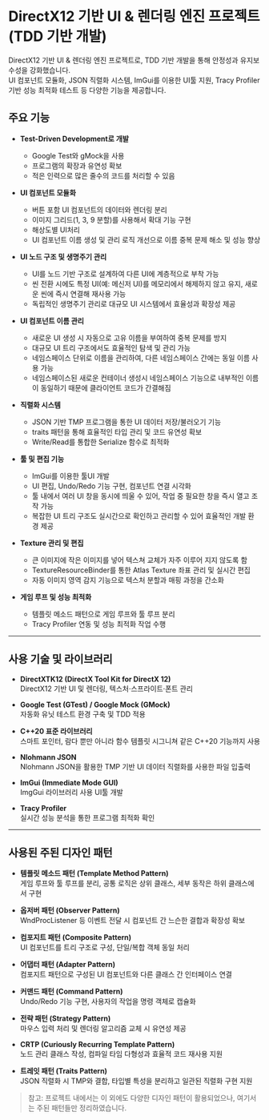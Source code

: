 # DirectX12 기반 UI & 렌더링 엔진 프로젝트(TDD 기반 개발)

DirectX12 기반 UI & 렌더링 엔진 프로젝트로, TDD 기반 개발을 통해 안정성과 유지보수성을 강화했습니다.  
UI 컴포넌트 모듈화, JSON 직렬화 시스템, ImGui를 이용한 UI툴 지원, Tracy Profiler 기반 성능 최적화 테스트 등 다양한 기능을 제공합니다.

## 주요 기능

- **Test-Driven Development로 개발**
  - Google Test와 gMock을 사용
  - 프로그램의 확장과 유연성 확보
  - 적은 인력으로 많은 줄수의 코드를 처리할 수 있음

- **UI 컴포넌트 모듈화**
  - 버튼 포함 UI 컴포넌트의 데이터와 렌더링 분리
  - 이미지 그리드(1, 3, 9 분할)를 사용해서 확대 기능 구현
  - 해상도별 UI처리
  - UI 컴포넌트 이름 생성 및 관리 로직 개선으로 이름 중복 문제 해소 및 성능 향상
 
- **UI 노드 구조 및 생명주기 관리**
  - UI를 노드 기반 구조로 설계하여 다른 UI에 계층적으로 부착 가능
  - 씬 전환 시에도 특정 UI(예: 메신저 UI)를 메모리에서 해제하지 않고 유지, 새로운 씬에 즉시 연결해 재사용 가능
  - 독립적인 생명주기 관리로 대규모 UI 시스템에서 효율성과 확장성 제공
 
- **UI 컴포넌트 이름 관리**
  - 새로운 UI 생성 시 자동으로 고유 이름을 부여하여 중복 문제를 방지
  - 대규모 UI 트리 구조에서도 효율적인 탐색 및 관리 가능
  - 네임스페이스 단위로 이름을 관리하여, 다른 네임스페이스 간에는 동일 이름 사용 가능
  - 네임스페이스된 새로운 컨테이너 생성시 네임스페이스 기능으로 내부적인 이름이 동일하기 때문에 클라이언트 코드가 간결해짐

- **직렬화 시스템**
  - JSON 기반 TMP 프로그램을 통한 UI 데이터 저장/불러오기 기능
  - traits 패턴을 통해 효율적인 타입 관리 및 코드 유연성 확보
  - Write/Read를 통합한 Serialize 함수로 최적화

- **툴 및 편집 기능**
  - ImGui를 이용한 툴UI 개발
  - UI 편집, Undo/Redo 기능 구현, 컴포넌트 연결 시각화
  - 툴 내에서 여러 UI 창을 동시에 띄울 수 있어, 작업 중 필요한 창을 즉시 열고 조작 가능
  - 복잡한 UI 트리 구조도 실시간으로 확인하고 관리할 수 있어 효율적인 개발 환경 제공
 
- **Texture 관리 및 편집**
  - 큰 이미지에 작은 이미지를 넣어 텍스쳐 교체가 자주 이루어 지지 않도록 함
  - TextureResourceBinder를 통한 Atlas Texture 좌표 관리 및 실시간 편집
  - 자동 이미지 영역 감지 기능으로 텍스처 분할과 매핑 과정을 간소화

- **게임 루프 및 성능 최적화**
  - 템플릿 메소드 패턴으로 게임 루프와 툴 루프 분리
  - Tracy Profiler 연동 및 성능 최적화 작업 수행

---

## 사용 기술 및 라이브러리

- **DirectXTK12 (DirectX Tool Kit for DirectX 12)**  
  DirectX12 기반 UI 및 렌더링, 텍스처·스프라이트·폰트 관리

- **Google Test (GTest) / Google Mock (GMock)**  
  자동화 유닛 테스트 환경 구축 및 TDD 적용

- **C++20 표준 라이브러리**  
  스마트 포인터, 람다 뿐만 아니라 함수 템플릿 시그니쳐 같은 C++20 기능까지 사용

- **Nlohmann JSON**  
  Nlohmann JSON을 활용한 TMP 기반 UI 데이터 직렬화를 사용한 파일 입출력

- **ImGui (Immediate Mode GUI)**  
  ImgGui 라이브러리 사용 UI툴 개발

- **Tracy Profiler**  
  실시간 성능 분석을 통한 프로그램 최적화 확인

---

## 사용된 주된 디자인 패턴

- **템플릿 메소드 패턴 (Template Method Pattern)**  
  게임 루프와 툴 루프를 분리, 공통 로직은 상위 클래스, 세부 동작은 하위 클래스에서 구현

- **옵저버 패턴 (Observer Pattern)**  
  WndProcListener 등 이벤트 전달 시 컴포넌트 간 느슨한 결합과 확장성 확보

- **컴포지트 패턴 (Composite Pattern)**  
  UI 컴포넌트를 트리 구조로 구성, 단일/복합 객체 동일 처리

- **어댑터 패턴 (Adapter Pattern)**  
  컴포지트 패턴으로 구성된 UI 컴포넌트와 다른 클래스 간 인터페이스 연결

- **커맨드 패턴 (Command Pattern)**  
  Undo/Redo 기능 구현, 사용자의 작업을 명령 객체로 캡슐화

- **전략 패턴 (Strategy Pattern)**  
  마우스 입력 처리 및 렌더링 알고리즘 교체 시 유연성 제공

- **CRTP (Curiously Recurring Template Pattern)**  
  노드 관리 클래스 작성, 컴파일 타임 다형성과 효율적 코드 재사용 지원

- **트레잇 패턴 (Traits Pattern)**  
  JSON 직렬화 시 TMP와 결합, 타입별 특성을 분리하고 일관된 직렬화 구현 지원

> 참고: 프로젝트 내에서는 이 외에도 다양한 디자인 패턴이 활용되었으나, 여기서는 주된 패턴들만 정리하였습니다.
